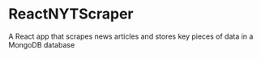 # ReactNYTScraper
A React app that scrapes news articles and stores key pieces of data in a MongoDB database
